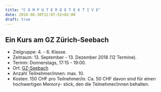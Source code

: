 ```yaml
---
title: "C O M P U T E R D E T E K T I V E"
date: 2018-06-30T22:07:52+02:00
draft: true
---
```


## Ein Kurs am GZ Zürich-Seebach

+ Zielgruppe: 4. - 6. Klasse.
+ Zeitraum: 13. September - 13. Dezember 2018 (12 Termine).
+ Termin: Donnerstags, 17:15 - 19:00.
+ Ort: <a href="http://www.gz-zh.ch/seebach" target="_blank">GZ-Seebach</a>
+ Anzahl Teilnehmer/innen: max. 10.
+ Kosten: 150 CHF pro Teilnehmer/in. Ca. 50 CHF davon sind für einen
    hochwertigen Memory- stick, den die Teilnehmer/innen behalten.

